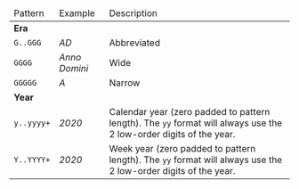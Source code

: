 <table>
    <thead>
        <tr>
            <td>Pattern</td>
            <td>Example</td>
            <td>Description</td>
        </tr>
    </thead>
    <tbody>
        <tr>
            <td colspan="3"><strong>Era</strong></td>
        </tr>
        <tr>
            <td><code>G..GGG</code></td>
            <td><em>AD</em></td>
            <td>Abbreviated</td>
        </tr>
        <tr>
            <td><code>GGGG</code></td>
            <td><em>Anno Domini</em></td>
            <td>Wide</td>
        </tr>
        <tr>
            <td><code>GGGGG</code></td>
            <td><em>A</em></td>
            <td>Narrow</td>
        </tr>
        <tr>
            <td colspan="3"><strong>Year</strong></td>
        </tr>
        <tr>
            <td><code>y..yyyy+</code></td>
            <td><em>2020</em></td>
            <td>Calendar year (zero padded to pattern length). The <code>yy</code> format will always use the 2 low-order digits of the year.</td>
        </tr>
        <tr>
            <td><code>Y..YYYY+</code></td>
            <td><em>2020</em></td>
            <td>Week year (zero padded to pattern length). The <code>yy</code> format will always use the 2 low-order digits of the year.</td>
        </tr>
    </tbody>
</table>